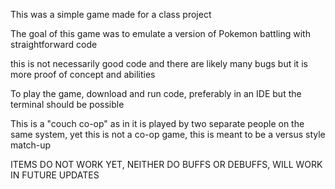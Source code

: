 This was a simple game made for a class project

The goal of this game was to emulate a version of Pokemon battling with straightforward code

this is not necessarily good code and there are likely many bugs but it is more proof of concept and abilities

To play the game, download and run code, preferably in an IDE but the terminal should be possible

This is a "couch co-op" as in it is played by two separate people on the same system, yet this is not a co-op game, this is meant to be a versus style match-up

ITEMS DO NOT WORK YET, NEITHER DO BUFFS OR DEBUFFS, WILL WORK IN FUTURE UPDATES
